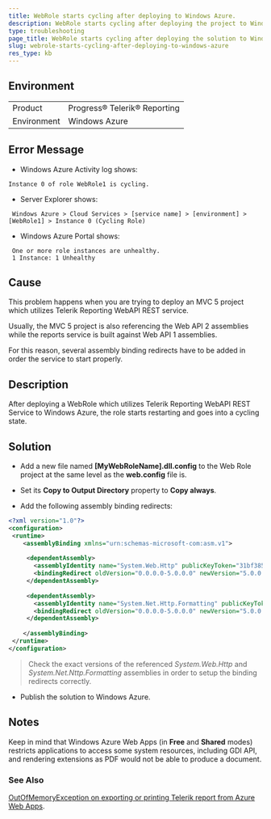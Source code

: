 ```yaml
---
title: WebRole starts cycling after deploying to Windows Azure.
description: WebRole starts cycling after deploying the project to Windows Azure.
type: troubleshooting
page_title: WebRole starts cycling after deploying the solution to Windows Azure.
slug: webrole-starts-cycling-after-deploying-to-windows-azure
res_type: kb
---
```


## Environment

<table>
	<tr>
		<td>Product</td>
		<td>Progress® Telerik® Reporting</td>
	</tr>
  	<tr>
		<td>Environment</td>
		<td>Windows Azure</td>
	</tr>
</table>
  
  
## Error Message

- Windows Azure Activity log shows:   

```
Instance 0 of role WebRole1 is cycling.
```

- Server Explorer shows:   

```
 Windows Azure > Cloud Services > [service name] > [environment] > [WebRole1] > Instance 0 (Cycling Role)
```

- Windows Azure Portal shows:   

```
 One or more role instances are unhealthy. 
 1 Instance: 1 Unhealthy
```

## Cause

This problem happens when you are trying to deploy an MVC 5 project which utilizes Telerik Reporting WebAPI REST service. 

Usually, the MVC 5 project is also referencing the Web API 2 assemblies while the reports service is built against Web API 1 assemblies. 

For this reason, several assembly binding redirects have to be added in order the service to start properly.  
   
## Description  

After deploying a WebRole which utilizes Telerik Reporting WebAPI REST Service to Windows Azure, the role starts restarting and goes into a cycling state. 
   
## Solution
  
- Add a new file named **[MyWebRoleName].dll.config** to the Web Role project at the same level as the **web.config** file is.

- Set its **Copy to Output Directory** property to **Copy always**.

- Add the following assembly binding redirects:  

```XML
<?xml version="1.0"?>
<configuration>
 <runtime>
    <assemblyBinding xmlns="urn:schemas-microsoft-com:asm.v1"> 
 
     <dependentAssembly>
       <assemblyIdentity name="System.Web.Http" publicKeyToken="31bf3856ad364e35"/>
       <bindingRedirect oldVersion="0.0.0.0-5.0.0.0" newVersion="5.0.0.0"/>
     </dependentAssembly>
 
     <dependentAssembly>
       <assemblyIdentity name="System.Net.Http.Formatting" publicKeyToken="31bf3856ad364e35"/>
       <bindingRedirect oldVersion="0.0.0.0-5.0.0.0" newVersion="5.0.0.0"/>
     </dependentAssembly>
 
    </assemblyBinding>
 </runtime>
</configuration>
```

> Check the exact versions of the referenced *System.Web.Http* and *System.Net.Nttp.Formatting* assemblies in order to setup the binding redirects correctly.

- Publish the solution to Windows Azure.   

## Notes

Keep in mind that Windows Azure Web Apps (in **Free** and **Shared** modes) restricts applications to access some system resources, including GDI API, and rendering extensions as PDF would not be able to produce a document. 

### See Also

[OutOfMemoryException on exporting or printing Telerik report from Azure Web Apps](./outofmemoryexception-on-exporting-or-printing-telerik-report-from-azure-webapps).

